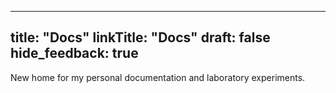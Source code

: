 
---
title: "Docs"
linkTitle: "Docs"
draft: false
hide_feedback: true
---

New home for my personal documentation and laboratory experiments. 
